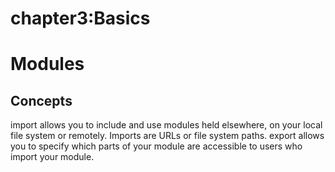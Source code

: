 # chapter3:Basics
# Modules
## Concepts
import allows you to include and use modules held elsewhere, on your local file system or remotely.
Imports are URLs or file system paths.
export allows you to specify which parts of your module are accessible to users who import your module.